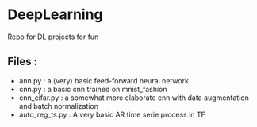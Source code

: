 # DeepLearning
Repo for DL projects for fun

## Files : 

- ann.py : a (very) basic feed-forward neural network
- cnn.py : a basic cnn trained on mnist_fashion
- cnn_cifar.py : a somewhat more elaborate cnn with data augmentation and batch normalization
- auto_reg_ts.py : A very basic AR time serie process in TF

